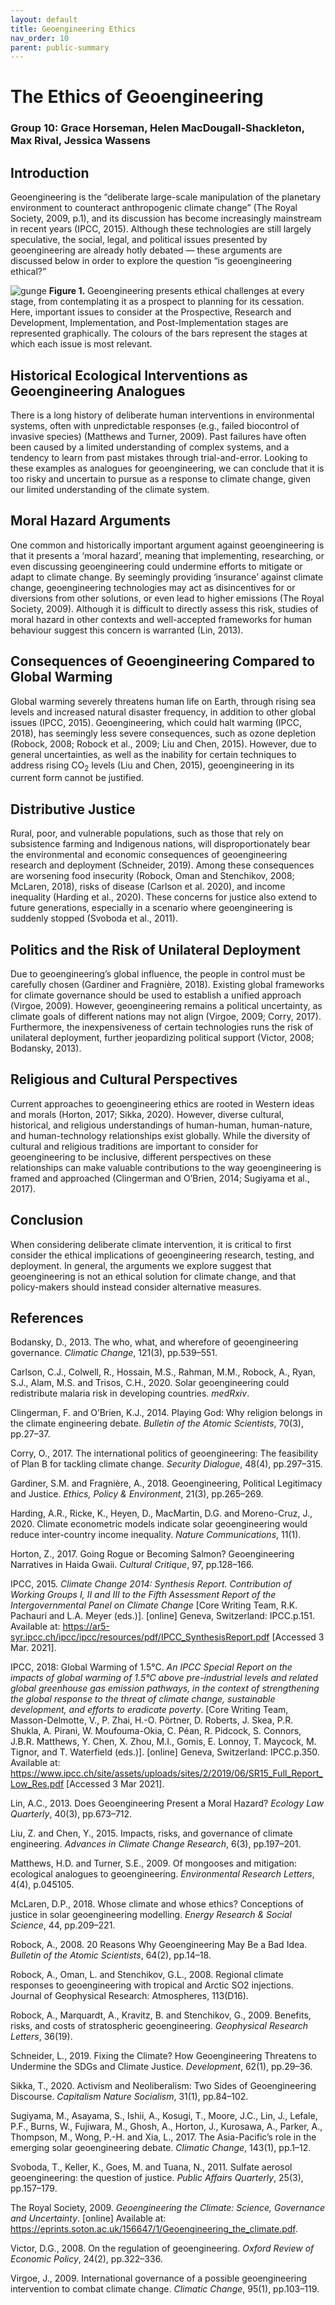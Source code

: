 ```yaml
---
layout: default
title: Geoengineering Ethics
nav_order: 10
parent: public-summary
---
```


# The Ethics of Geoengineering
### Group 10: Grace Horseman, Helen MacDougall-Shackleton, Max Rival, Jessica Wassens


## Introduction
Geoengineering is the “deliberate large-scale manipulation of the planetary environment to counteract anthropogenic climate change” (The Royal Society, 2009, p.1), and its discussion has become increasingly mainstream in recent years (IPCC, 2015). Although these technologies are still largely speculative, the social, legal, and political issues presented by geoengineering are already hotly debated — these arguments are discussed below in order to explore the question “is geoengineering ethical?”

![gunge](https://user-images.githubusercontent.com/77259107/110865051-ff983a00-8290-11eb-939d-9ef3e94fc49b.png)
**Figure 1.** Geoengineering presents ethical challenges at every stage, from contemplating it as a prospect to planning for its cessation. Here, important issues to consider at the Prospective, Research and Development, Implementation, and Post-Implementation stages are represented graphically. The colours of the bars represent the stages at which each issue is most relevant.

## Historical Ecological Interventions as Geoengineering Analogues
There is a long history of deliberate human interventions in environmental systems, often with unpredictable responses (e.g., failed biocontrol of invasive species) (Matthews and Turner, 2009). Past failures have often been caused by a limited understanding of complex systems, and a tendency to learn from past mistakes through trial-and-error. Looking to these examples as analogues for geoengineering, we can conclude that it is too risky and uncertain to pursue as a response to climate change, given our limited understanding of the climate system.


## Moral Hazard Arguments
One common and historically important argument against geoengineering is that it presents a ‘moral hazard’, meaning that implementing, researching, or even discussing geoengineering could undermine efforts to mitigate or adapt to climate change. By seemingly providing ‘insurance’ against climate change, geoengineering technologies may act as disincentives for or diversions from other solutions, or even lead to higher emissions (The Royal Society, 2009). Although it is difficult to directly assess this risk, studies of moral hazard in other contexts and well-accepted frameworks for human behaviour suggest this concern is warranted (Lin, 2013).

## Consequences of Geoengineering Compared to Global Warming
Global warming severely threatens human life on Earth, through rising sea levels and increased natural disaster frequency, in addition to other global issues (IPCC, 2015). Geoengineering, which could halt warming (IPCC, 2018), has seemingly less severe consequences, such as ozone depletion (Robock, 2008; Robock et al., 2009; Liu and Chen, 2015). However, due to general uncertainties, as well as the inability for certain techniques to address rising CO<sub>2</sub> levels (Liu and Chen, 2015), geoengineering in its current form cannot be justified.


## Distributive Justice
Rural, poor, and vulnerable populations, such as those that rely on subsistence farming and Indigenous nations, will disproportionately bear the environmental and economic consequences of geoengineering research and deployment (Schneider, 2019). Among these consequences are worsening food insecurity (Robock, Oman and Stenchikov, 2008; McLaren, 2018), risks of disease (Carlson et al. 2020), and income inequality (Harding et al., 2020). These concerns for justice also extend to future generations, especially in a scenario where geoengineering is suddenly stopped (Svoboda et al., 2011). 


## Politics and the Risk of Unilateral Deployment
Due to geoengineering’s global influence, the people in control must be carefully chosen (Gardiner and Fragnière, 2018). Existing global frameworks for climate governance should be used to establish a unified approach (Virgoe, 2009). However, geoengineering remains a political uncertainty, as climate goals of different nations may not align (Virgoe, 2009; Corry, 2017). Furthermore, the inexpensiveness of certain technologies runs the risk of unilateral deployment, further jeopardizing political support (Victor, 2008; Bodansky, 2013). 


## Religious and Cultural Perspectives
Current approaches to geoengineering ethics are rooted in Western ideas and morals (Horton, 2017; Sikka, 2020). However, diverse cultural, historical, and religious understandings of human-human, human-nature, and human-technology relationships exist globally. While the diversity of cultural and religious traditions are important to consider for geoengineering to be inclusive, different perspectives on these relationships can make valuable contributions to the way geoengineering is framed and approached (Clingerman and O’Brien, 2014; Sugiyama et al., 2017). 


## Conclusion
When considering deliberate climate intervention, it is critical to first consider the ethical implications of geoengineering research, testing, and deployment. In general, the arguments we explore suggest that geoengineering is not an ethical solution for climate change, and that policy-makers should instead consider alternative measures. 


## References

Bodansky, D., 2013. The who, what, and wherefore of geoengineering governance. _Climatic Change_, 121(3), pp.539–551.


Carlson, C.J., Colwell, R., Hossain, M.S., Rahman, M.M., Robock, A., Ryan, S.J., Alam, M.S. and Trisos, C.H., 2020. Solar geoengineering could redistribute malaria risk in developing countries. _medRxiv_.


Clingerman, F. and O’Brien, K.J., 2014. Playing God: Why religion belongs in the climate engineering debate. _Bulletin of the Atomic Scientists_, 70(3), pp.27–37.


Corry, O., 2017. The international politics of geoengineering: The feasibility of Plan B for tackling climate change. _Security Dialogue_, 48(4), pp.297–315.


Gardiner, S.M. and Fragnière, A., 2018. Geoengineering, Political Legitimacy and Justice. _Ethics, Policy & Environment_, 21(3), pp.265–269.


Harding, A.R., Ricke, K., Heyen, D., MacMartin, D.G. and Moreno-Cruz, J., 2020. Climate econometric models indicate solar geoengineering would reduce inter-country income inequality. _Nature Communications_, 11(1).


Horton, Z., 2017. Going Rogue or Becoming Salmon? Geoengineering Narratives in Haida Gwaii. _Cultural Critique_, 97, pp.128–166.


IPCC, 2015. _Climate Change 2014: Synthesis Report. Contribution of Working Groups I, II and III to the Fifth Assessment Report of the Intergovernmental Panel on Climate Change_ [Core Writing Team, R.K. Pachauri and L.A. Meyer (eds.)]. [online] Geneva, Switzerland: IPCC.p.151. Available at: <https://ar5-syr.ipcc.ch/ipcc/ipcc/resources/pdf/IPCC_SynthesisReport.pdf> [Accessed 3 Mar. 2021].


IPCC, 2018: Global Warming of 1.5°C. _An IPCC Special Report on the impacts of global warming of 1.5°C above pre-industrial levels and related global greenhouse gas emission pathways, in the context of strengthening the global response to the threat of climate change, sustainable development, and efforts to eradicate poverty_. [Core Writing Team, Masson-Delmotte, V., P. Zhai, H.-O. Pörtner, D. Roberts, J. Skea, P.R. Shukla, A. Pirani, W. Moufouma-Okia, C. Péan, R. Pidcock, S. Connors, J.B.R. Matthews, Y. Chen, X. Zhou, M.I., Gomis, E. Lonnoy, T. Maycock, M. Tignor, and T. Waterfield (eds.)]. [online] Geneva, Switzerland: IPCC.p.350. Available at: <https://www.ipcc.ch/site/assets/uploads/sites/2/2019/06/SR15_Full_Report_Low_Res.pdf> [Accessed 3 Mar 2021].


Lin, A.C., 2013. Does Geoengineering Present a Moral Hazard? _Ecology Law Quarterly_, 40(3), pp.673–712.


Liu, Z. and Chen, Y., 2015. Impacts, risks, and governance of climate engineering. _Advances in Climate Change Research_, 6(3), pp.197–201.


Matthews, H.D. and Turner, S.E., 2009. Of mongooses and mitigation: ecological analogues to geoengineering. _Environmental Research Letters_, 4(4), p.045105.


McLaren, D.P., 2018. Whose climate and whose ethics? Conceptions of justice in solar geoengineering modelling. _Energy Research & Social Science_, 44, pp.209–221.


Robock, A., 2008. 20 Reasons Why Geoengineering May Be a Bad Idea. _Bulletin of the Atomic Scientists_, 64(2), pp.14–18.


Robock, A., Oman, L. and Stenchikov, G.L., 2008. Regional climate responses to geoengineering with tropical and Arctic SO2 injections. Journal of Geophysical Research: Atmospheres, 113(D16). 


Robock, A., Marquardt, A., Kravitz, B. and Stenchikov, G., 2009. Benefits, risks, and costs of stratospheric geoengineering. _Geophysical Research Letters_, 36(19).


Schneider, L., 2019. Fixing the Climate? How Geoengineering Threatens to Undermine the SDGs and Climate Justice. _Development_, 62(1), pp.29–36.


Sikka, T., 2020. Activism and Neoliberalism: Two Sides of Geoengineering Discourse. _Capitalism Nature Socialism_, 31(1), pp.84–102.


Sugiyama, M., Asayama, S., Ishii, A., Kosugi, T., Moore, J.C., Lin, J., Lefale, P.F., Burns, W., Fujiwara, M., Ghosh, A., Horton, J., Kurosawa, A., Parker, A., Thompson, M., Wong, P.-H. and Xia, L., 2017. The Asia-Pacific’s role in the emerging solar geoengineering debate. _Climatic Change_, 143(1), pp.1–12.


Svoboda, T., Keller, K., Goes, M. and Tuana, N., 2011. Sulfate aerosol geoengineering: the question of justice. _Public Affairs Quarterly_, 25(3), pp.157–179.


The Royal Society, 2009. _Geoengineering the Climate: Science, Governance and Uncertainty_. [online] Available at: <https://eprints.soton.ac.uk/156647/1/Geoengineering_the_climate.pdf>.


Victor, D.G., 2008. On the regulation of geoengineering. _Oxford Review of Economic Policy_, 24(2), pp.322–336.


Virgoe, J., 2009. International governance of a possible geoengineering intervention to combat climate change. _Climatic Change_, 95(1), pp.103–119.
